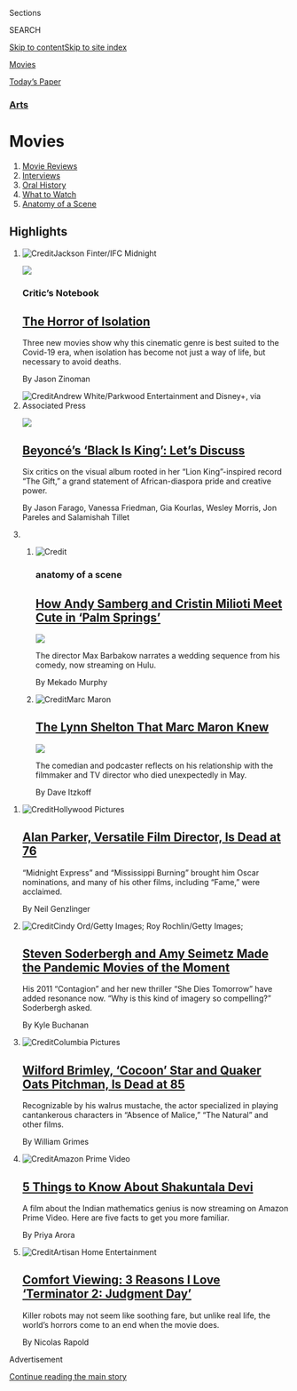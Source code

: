 <div id="app">

<div>

<div class="NYTAppHideMasthead css-zz1s19 e1suatyy0">

<div class="section css-ui9rw0 e1suatyy2">

<div class="css-11hrj97 er09x8g0">

<div class="css-6n7j50">

</div>

<span class="css-1dv1kvn">Sections</span>

<div class="css-10488qs">

<span class="css-1dv1kvn">SEARCH</span>

</div>

[Skip to content](#site-content)[Skip to site
index](#site-index)

</div>

<div id="masthead-section-label" class="css-1fnb9ct eaxe0e00">

[Movies](https://www.nytimes3xbfgragh.onion/section/movies)

</div>

<div class="css-10698na e1huz5gh0">

</div>

</div>

<div id="masthead-bar-one" class="section hasLinks css-15hmgas e1csuq9d3">

<div class="css-uqyvli e1csuq9d0">

</div>

<div class="css-1uqjmks e1csuq9d1">

</div>

<div class="css-9e9ivx">

[](https://myaccount.nytimes3xbfgragh.onion/auth/login?response_type=cookie&client_id=vi)

</div>

<div class="css-1bvtpon e1csuq9d2">

[Today’s
Paper](https://www.nytimes3xbfgragh.onion/section/todayspaper)

</div>

</div>

</div>

</div>

<div data-aria-hidden="false">

<div id="site-content" data-role="main">

<div id="collection-movies" class="section css-15h4p1b e9abtgs0">

<div class="css-1j21atc e1svk9qx1">

<div class="css-fmiefx e1svk9qx2">

<div class="css-1hk7r2m eu54l5x0">

<div id="sponsor-wrapper" class="css-7a1pgi eaca97t0" type="sponsor" hidden="">

<div id="sponsor-slug" class="css-1l4mleb eaca97t1" hidden="">

Supported by

</div>

[Continue reading the main
story](#after-sponsor)

<div id="sponsor" class="ad sponsor-wrapper" style="text-align:left;height:100%;display:block">

</div>

<div id="after-sponsor">

</div>

</div>

</div>

### <span class="css-hue6tr ezz4tcd1">[Arts](arts)</span>

</div>

<div class="css-nfcc9b e1svk9qx3">

<div class="css-vl9dhg e1svk9qx5">

<div class="css-1nrhkj6 e1svk9qx6">

# Movies

<div class="follow-button-placeholder" data-collection-id="">

</div>

</div>

</div>

</div>

</div>

1.  [Movie Reviews](/reviews/movies)
2.  [Interviews](/spotlight/interviews)
3.  [Oral History](/spotlight/oral-history)
4.  [What to Watch](/spotlight/what-to-watch)
5.  [Anatomy of a
Scene](/column/anatomy-of-a-scene)

<div class="css-4svvz1 ekkqrpp0">

<div id="collection-highlights-container" class="section css-18l1u7x e46isfb1">

<div class="css-gfgt40 ekkqrpp1">

## Highlights

1.  ![<span class="css-1nk1g0h e1oaj3zl2"><span class="css-1dv1kvn">Credit</span>Jackson
    Finter/IFC
    Midnight</span>](https://static01.graylady3jvrrxbe.onion/images/2020/08/02/arts/23horror-isolation1/23horror-isolation1-videoLarge.jpg)
    
    <div class="css-10wtrbd">
    
    <div class="css-1dqkjed">
    
    [![](https://static01.graylady3jvrrxbe.onion/images/2020/08/02/arts/23horror-isolation1/23horror-isolation1-thumbStandard.jpg)](/2020/07/29/movies/horror-she-dies-tomorrow-relic-amulet.html)
    
    </div>
    
    ### Critic’s Notebook
    
    ## [The Horror of Isolation](/2020/07/29/movies/horror-she-dies-tomorrow-relic-amulet.html)
    
    Three new movies show why this cinematic genre is best suited to the
    Covid-19 era, when isolation has become not just a way of life, but
    necessary to avoid
    deaths.
    
    <span class="css-me3p27"></span><span class="css-1dydysp e4e4i5l3"></span><span class="css-9voj2j">By
    <span class="css-1baulvz last-byline" itemprop="name">Jason
    Zinoman</span></span>
    
    </div>

2.  ![<span class="css-1nk1g0h e1oaj3zl2"><span class="css-1dv1kvn">Credit</span>Andrew
    White/Parkwood Entertainment and Disney+, via Associated
    Press</span>](https://static01.graylady3jvrrxbe.onion/images/2020/08/03/arts/31beyonce7/merlin_175156710_9a080074-027a-45b4-b8e5-62196ac030c8-jumbo.jpg)
    
    <div class="css-10wtrbd">
    
    <div class="css-1dqkjed">
    
    [![](https://static01.graylady3jvrrxbe.onion/images/2020/08/03/arts/31beyonce7/31beyonce7-thumbStandard.jpg)](/2020/07/31/arts/music/beyonce-black-is-king.html)
    
    </div>
    
    ## [Beyoncé’s ‘Black Is King’: Let’s Discuss](/2020/07/31/arts/music/beyonce-black-is-king.html)
    
    Six critics on the visual album rooted in her “Lion King”-inspired
    record “The Gift,” a grand statement of African-diaspora pride and
    creative
    power.
    
    <span class="css-me3p27"></span><span class="css-1dydysp e4e4i5l3"></span><span class="css-9voj2j">By
    <span class="css-1baulvz" itemprop="name">Jason Farago</span>,
    <span class="css-1baulvz" itemprop="name">Vanessa Friedman</span>,
    <span class="css-1baulvz" itemprop="name">Gia Kourlas</span>,
    <span class="css-1baulvz" itemprop="name">Wesley Morris</span>,
    <span class="css-1baulvz" itemprop="name">Jon Pareles</span> and
    <span class="css-1baulvz last-byline" itemprop="name">Salamishah
    Tillet</span></span>
    
    </div>

3.  1.  ![<span class="css-1nk1g0h e1oaj3zl2"><span class="css-1dv1kvn">Credit</span></span>](https://static01.graylady3jvrrxbe.onion/images/2020/08/01/arts/palmspringsanatomy1/palmspringsanatomy1-videoLarge.jpg)
        
        <div class="css-10wtrbd">
        
        ### anatomy of a scene
        
        ## [How Andy Samberg and Cristin Milioti Meet Cute in ‘Palm Springs’](/2020/07/31/movies/palm-springs-clip-hulu.html)
        
        <div class="css-ajkwsy">
        
        [![](https://static01.graylady3jvrrxbe.onion/images/2020/08/01/arts/palmspringsanatomy1/palmspringsanatomy1-thumbStandard.jpg)](/2020/07/31/movies/palm-springs-clip-hulu.html)
        
        </div>
        
        The director Max Barbakow narrates a wedding sequence from his
        comedy, now streaming on
        Hulu.
        
        <span class="css-me3p27"></span><span class="css-1dydysp e4e4i5l3"></span><span class="css-9voj2j">By
        <span class="css-1baulvz last-byline" itemprop="name">Mekado
        Murphy</span></span>
        
        </div>
    
    2.  ![<span class="css-1nk1g0h e1oaj3zl2"><span class="css-1dv1kvn">Credit</span>Marc
        Maron</span>](https://static01.graylady3jvrrxbe.onion/images/2020/08/01/arts/31shelton-maron1/31shelton-maron1-videoLarge-v2.jpg)
        
        <div class="css-10wtrbd">
        
        ## [The Lynn Shelton That Marc Maron Knew](/2020/07/31/movies/marc-maron-lynn-shelton.html)
        
        <div class="css-ajkwsy">
        
        [![](https://static01.graylady3jvrrxbe.onion/images/2020/08/01/arts/31shelton-maron1/31shelton-maron1-thumbStandard.jpg)](/2020/07/31/movies/marc-maron-lynn-shelton.html)
        
        </div>
        
        The comedian and podcaster reflects on his relationship with the
        filmmaker and TV director who died unexpectedly in
        May.
        
        <span class="css-me3p27"></span><span class="css-1dydysp e4e4i5l3"></span><span class="css-9voj2j">By
        <span class="css-1baulvz last-byline" itemprop="name">Dave
        Itzkoff</span></span>
        
        </div>

</div>

<div class="css-1xdhyk6 e46isfb0">

<div class="css-zk12ih ef6si7p0">

1.  ![<span class="css-1hhnwbi e1oaj3zl2"><span class="css-1dv1kvn">Credit</span>Hollywood
    Pictures</span>](https://static01.graylady3jvrrxbe.onion/images/2020/08/01/obituaries/01Parker-obit1/31Parker6-videoLarge.jpg)
    
    <div class="css-10wtrbd">
    
    ## [Alan Parker, Versatile Film Director, Is Dead at 76](/2020/07/31/movies/alan-parker-versatile-film-director-is-dead-at-76.html)
    
    “Midnight Express” and “Mississippi Burning” brought him Oscar
    nominations, and many of his other films, including “Fame,” were
    acclaimed.
    
    <span class="css-me3p27"></span><span class="css-1dydysp e4e4i5l3"></span><span class="css-9voj2j">By
    <span class="css-1baulvz last-byline" itemprop="name">Neil
    Genzlinger</span></span>
    
    </div>

2.  ![<span class="css-1hhnwbi e1oaj3zl2"><span class="css-1dv1kvn">Credit</span>Cindy
    Ord/Getty Images; Roy Rochlin/Getty Images;
    </span>](https://static01.graylady3jvrrxbe.onion/images/2020/08/03/arts/00SODERBERGH-COMBO/00SODERBERGH-COMBO-videoLarge-v2.jpg)
    
    <div class="css-10wtrbd">
    
    ## [Steven Soderbergh and Amy Seimetz Made the Pandemic Movies of the Moment](/2020/07/31/movies/steven-soderbergh-amy-seimetz-pandemic.html)
    
    His 2011 “Contagion” and her new thriller “She Dies Tomorrow” have
    added resonance now. “Why is this kind of imagery so compelling?”
    Soderbergh
    asked.
    
    <span class="css-me3p27"></span><span class="css-1dydysp e4e4i5l3"></span><span class="css-9voj2j">By
    <span class="css-1baulvz last-byline" itemprop="name">Kyle
    Buchanan</span></span>
    
    </div>

3.  ![<span class="css-1hhnwbi e1oaj3zl2"><span class="css-1dv1kvn">Credit</span>Columbia
    Pictures</span>](https://static01.graylady3jvrrxbe.onion/images/2020/08/03/world/00brimley/00brimley-videoLarge-v2.jpg)
    
    <div class="css-10wtrbd">
    
    ## [Wilford Brimley, ‘Cocoon’ Star and Quaker Oats Pitchman, Is Dead at 85](/2020/08/01/obituaries/wilford-brimley-dead.html)
    
    Recognizable by his walrus mustache, the actor specialized in
    playing cantankerous characters in “Absence of Malice,” “The
    Natural” and other
    films.
    
    <span class="css-me3p27"></span><span class="css-1dydysp e4e4i5l3"></span><span class="css-9voj2j">By
    <span class="css-1baulvz last-byline" itemprop="name">William
    Grimes</span></span>
    
    </div>

4.  ![<span class="css-1hhnwbi e1oaj3zl2"><span class="css-1dv1kvn">Credit</span>Amazon
    Prime
    Video</span>](https://static01.graylady3jvrrxbe.onion/images/2020/07/31/arts/31shakuntala-primer2/merlin_175165059_16547c37-e893-491f-95ef-35e15e153060-videoLarge.jpg)
    
    <div class="css-10wtrbd">
    
    ## [5 Things to Know About Shakuntala Devi](/2020/07/31/movies/shakuntala-devi-movie.html)
    
    A film about the Indian mathematics genius is now streaming on
    Amazon Prime Video. Here are five facts to get you more
    familiar.
    
    <span class="css-me3p27"></span><span class="css-1dydysp e4e4i5l3"></span><span class="css-9voj2j">By
    <span class="css-1baulvz last-byline" itemprop="name">Priya
    Arora</span></span>
    
    </div>

5.  ![<span class="css-1hhnwbi e1oaj3zl2"><span class="css-1dv1kvn">Credit</span>Artisan
    Home
    Entertainment</span>](https://static01.graylady3jvrrxbe.onion/images/2020/07/31/arts/31comfort-terminator4/31comfort-terminator4-videoLarge.jpg)
    
    <div class="css-10wtrbd">
    
    ## [Comfort Viewing: 3 Reasons I Love ‘Terminator 2: Judgment Day’](/2020/07/31/movies/comfort-viewing-terminator-2.html)
    
    Killer robots may not seem like soothing fare, but unlike real life,
    the world’s horrors come to an end when the movie
    does.
    
    <span class="css-me3p27"></span><span class="css-1dydysp e4e4i5l3"></span><span class="css-9voj2j">By
    <span class="css-1baulvz last-byline" itemprop="name">Nicolas
    Rapold</span></span>
    
    </div>

</div>

</div>

</div>

<div id="mid1-wrapper" class="css-1mn4oms eaca97t0" type="rank">

<div id="mid1-slug" class="css-1tag3rd eaca97t1">

Advertisement

</div>

[Continue reading the main
story](#after-mid1)

<div id="mid1" class="ad mid1-wrapper" style="text-align:center;height:100%;display:block">

</div>

<div id="after-mid1">

</div>

</div>

</div>

<div class="css-185go5a e1o5byef0">

<div class="css-15cbhtu">

  - [Latest](#stream-panel)
  - <span class="css-6n7j50">Search</span>
    <div class="control">
    <div class="label-container css-1dv1kvn">
    Search
    </div>
    <div class="css-wm4t3d">
    **<span id="clear-search-input" class="css-1dv1kvn">Clear this text
    input</span>
    </div>
    </div>
    <span class="css-1iovbfw"></span>

<div id="stream-panel" class="section css-8msx5b e1jz0cab1">

<div class="css-13mho3u">

1.  
    
    <div class="css-1cp3ece">
    
    <div class="css-1l4spti">
    
    [](/2020/08/02/books/jesse-eisenberg-when-you-finish-saving-the-world-audio.html)
    
    <div class="css-79elbk">
    
    ![](https://static01.graylady3jvrrxbe.onion/images/2020/08/04/books/04Eisenberg1/merlin_174776955_5e1cd9f2-e7e2-4c7a-b8bc-e3a2a9787aa9-thumbWide.jpg?quality=75&auto=webp&disable=upscale)
    
    </div>
    
    ## It’s a Book. It’s a Podcast. It’s a Three-Act Play, in Your Ears.
    
    Jesse Eisenberg’s audio drama, “When You Finish Saving the World,”
    is coming to Audible ahead of a film adaptation with Julianne Moore.
    
    <div class="css-1nqbnmb ea5icrr0">
    
    By <span class="css-1n7hynb">Elisabeth
    Egan</span>
    
    </div>
    
    </div>
    
    <div class="css-1lc2l26 e1xfvim33">
    
    </div>
    
    </div>

2.  
    
    <div class="css-1cp3ece">
    
    <div class="css-1l4spti">
    
    [](/2020/07/31/movies/alan-parker-stream.html)
    
    <div class="css-79elbk">
    
    ![](https://static01.graylady3jvrrxbe.onion/images/2020/07/31/arts/31parker-streaming1/31parker-streaming1-thumbWide.jpg?quality=75&auto=webp&disable=upscale)
    
    </div>
    
    ## Where to Stream Alan Parker’s Best Movies
    
    Though he may not have stamped a specific style on his work, he
    brought an intelligence and professionalism to each film, whether
    musicals or dark dramas.
    
    <div class="css-1nqbnmb ea5icrr0">
    
    By <span class="css-1n7hynb">Jason
    Bailey</span>
    
    </div>
    
    </div>
    
    <div class="css-1lc2l26 e1xfvim33">
    
    </div>
    
    </div>

3.  
    
    <div class="css-1cp3ece">
    
    <div class="css-1l4spti">
    
    [](/2020/07/31/arts/television/new-to-stream-netflix.html)
    
    <div class="css-79elbk">
    
    ![](https://static01.graylady3jvrrxbe.onion/images/2020/08/01/multimedia/01streamaugust1/merlin_175127256_c78e620b-ca85-4153-91c9-adee0a480817-thumbWide.jpg?quality=75&auto=webp&disable=upscale)
    
    </div>
    
    ## The Best Movies and TV Shows Coming to Netflix, Amazon and More in August
    
    Every month, subscription streaming services add a new batch of
    titles to their libraries. Here are our picks for August.
    
    <div class="css-1nqbnmb ea5icrr0">
    
    By <span class="css-1n7hynb">Noel
    Murray</span>
    
    </div>
    
    </div>
    
    <div class="css-1lc2l26 e1xfvim33">
    
    </div>
    
    </div>

4.  
    
    <div class="css-1cp3ece">
    
    <div class="css-1l4spti">
    
    [](/video/movies/100000007265338/palm-springs-scene.html)
    
    <div class="css-79elbk">
    
    ![](https://static01.graylady3jvrrxbe.onion/images/2020/08/01/arts/palmspringsanatomy1/palmspringsanatomy1-thumbWide.jpg?quality=75&auto=webp&disable=upscale)
    
    </div>
    
    ### <span class="css-hue6tr ezz4tcd1">Times</span><span class="css-1a54gqt">Video</span>
    
    ## ‘Palm Springs’ | Anatomy of a Scene
    
    The director Max Barbakow narrates a sequence featuring Andy Samberg
    and Cristin Milioti.
    
    <div class="css-1nqbnmb ea5icrr0">
    
    By <span class="css-1n7hynb">Mekado
    Murphy</span>
    
    </div>
    
    </div>
    
    <div class="css-1lc2l26 e1xfvim33">
    
    </div>
    
    </div>

5.  
    
    <div class="css-1cp3ece">
    
    <div class="css-1l4spti">
    
    [](/2020/07/31/movies/seriously-single-review.html)
    
    <div class="css-79elbk">
    
    ![](https://static01.graylady3jvrrxbe.onion/images/2020/07/31/arts/seriously1/seriously1-thumbWide.jpg?quality=75&auto=webp&disable=upscale)
    
    </div>
    
    ## ‘Seriously Single’ Review: Celebrating the Independent Life
    
    After two failed relationships, a woman — with the help of her best
    friend — embarks on a journey to self-discovery.
    
    <div class="css-1nqbnmb ea5icrr0">
    
    By <span class="css-1n7hynb">Teo
    Bugbee</span>
    
    </div>
    
    </div>
    
    <div class="css-1lc2l26 e1xfvim33">
    
    </div>
    
    </div>

6.  
    
    <div class="css-1cp3ece">
    
    <div class="css-1l4spti">
    
    [](/2020/07/31/movies/latte-and-the-magic-waterstone-review.html)
    
    <div class="css-79elbk">
    
    ![](https://static01.graylady3jvrrxbe.onion/images/2020/07/31/arts/latte1/latte1-thumbWide.jpg?quality=75&auto=webp&disable=upscale)
    
    </div>
    
    ## ‘Latte and the Magic Waterstone’ Review: A Hedgehog’s Journey
    
    Cuddly animals go on wild adventures in this animated Netflix movie.
    
    <div class="css-1nqbnmb ea5icrr0">
    
    By <span class="css-1n7hynb">Maya
    Phillips</span>
    
    </div>
    
    </div>
    
    <div class="css-1lc2l26 e1xfvim33">
    
    </div>
    
    </div>

7.  
    
    <div class="css-1cp3ece">
    
    <div class="css-1l4spti">
    
    [](/2020/07/30/arts/design/tokyo-olympics-1964-design.html)
    
    <div class="css-79elbk">
    
    ![](https://static01.graylady3jvrrxbe.onion/images/2020/07/31/arts/30olympics-notebook15/30olympics-notebook15-thumbWide-v2.jpg?quality=75&auto=webp&disable=upscale)
    
    </div>
    
    ### <span class="css-m70j1g">Critic’s Notebook</span>
    
    ## The 1964 Olympics Certified a New Japan, in Steel and on the Screen
    
    The world’s elite athletes would have been in Tokyo right now if not
    for the coronavirus pandemic. When they went half a century ago,
    they discovered a capital transformed by design.
    
    <div class="css-1nqbnmb ea5icrr0">
    
    By <span class="css-1n7hynb">Jason
    Farago</span>
    
    </div>
    
    </div>
    
    <div class="css-1lc2l26 e1xfvim33">
    
    </div>
    
    </div>

8.  
    
    <div class="css-1cp3ece">
    
    <div class="css-1l4spti">
    
    [](/2020/07/30/movies/a-most-beautiful-thing-review.html)
    
    <div class="css-79elbk">
    
    ![](https://static01.graylady3jvrrxbe.onion/images/2020/07/29/arts/mostbeautiful1/merlin_174879351_a4e3574a-a454-4b30-8a73-df92349190c5-thumbWide.jpg?quality=75&auto=webp&disable=upscale)
    
    </div>
    
    ## ‘A Most Beautiful Thing’ Review: New Life on the Water
    
    Mary Mazzio’s documentary follows a group of Black men who grew up
    on Chicago’s West Side and turned to rowing.
    
    <div class="css-1nqbnmb ea5icrr0">
    
    By <span class="css-1n7hynb">Kristen Yoonsoo
    Kim</span>
    
    </div>
    
    </div>
    
    <div class="css-1lc2l26 e1xfvim33">
    
    </div>
    
    </div>

9.  
    
    <div class="css-1cp3ece">
    
    <div class="css-1l4spti">
    
    [](/2020/07/30/arts/music/beyonce-black-is-king.html)
    
    <div class="css-79elbk">
    
    ![](https://static01.graylady3jvrrxbe.onion/images/2020/07/30/arts/30beyonce-walkup/30beyonce-walkup-thumbWide.jpg?quality=75&auto=webp&disable=upscale)
    
    </div>
    
    ## Beyoncé’s ‘Black Is King’ Is No Secret, but Still Comes With Mystery
    
    Her latest project is her first with Disney+: a visual album
    connected to the music she oversaw for the “Lion King” remake. And
    as usual, she’s captured fans’ attention by saying little.
    
    <div class="css-1nqbnmb ea5icrr0">
    
    By <span class="css-1n7hynb">Ben
    Sisario</span>
    
    </div>
    
    </div>
    
    <div class="css-1lc2l26 e1xfvim33">
    
    </div>
    
    </div>

10. 
    
    <div class="css-1cp3ece">
    
    <div class="css-1l4spti">
    
    [](/2020/07/30/arts/things-to-do-weekend-coronavirus.html)
    
    <div class="css-79elbk">
    
    ![](https://static01.graylady3jvrrxbe.onion/images/2020/07/30/arts/30wkd-arts-roundup-pop/30wkd-arts-roundup-pop-thumbWide-v3.jpg?quality=75&auto=webp&disable=upscale)
    
    </div>
    
    ### <span class="css-m70j1g">Weekend Roundup</span>
    
    ## 7 Things to Do This Weekend
    
    How can you get your cultural fix when many arts institutions remain
    closed? Our writers offer suggestions for what to listen to and
    watch.
    
    <div class="css-1nqbnmb ea5icrr0">
    
    </div>
    
    </div>
    
    <div class="css-1lc2l26 e1xfvim33">
    
    </div>
    
    </div>

<div class="css-13mho3u">

<div class="css-1t62hi8">

<div class="css-1stvaey">

Show
More

<div>

<div style="border:0;clip:rect(0 0 0 0);height:1px;margin:-1px;overflow:hidden;white-space:nowrap;padding:0;width:1px;position:absolute" data-role="log" data-aria-live="assertive">

</div>

<div style="border:0;clip:rect(0 0 0 0);height:1px;margin:-1px;overflow:hidden;white-space:nowrap;padding:0;width:1px;position:absolute" data-role="log" data-aria-live="assertive">

</div>

<div style="border:0;clip:rect(0 0 0 0);height:1px;margin:-1px;overflow:hidden;white-space:nowrap;padding:0;width:1px;position:absolute" data-role="log" data-aria-live="polite">

</div>

<div style="border:0;clip:rect(0 0 0 0);height:1px;margin:-1px;overflow:hidden;white-space:nowrap;padding:0;width:1px;position:absolute" data-role="log" data-aria-live="polite">

</div>

</div>

</div>

</div>

</div>

</div>

<div class="css-g6hk37 supplemental">

<div id="mid2-wrapper" class="css-10wkyv7 eaca97t0" type="lede">

<div id="mid2-slug" class="css-1tag3rd eaca97t1">

Advertisement

</div>

[Continue reading the main
story](#after-mid2)

<div id="mid2" class="ad mid2-wrapper" style="text-align:center;height:100%;display:block;min-height:250px">

</div>

<div id="after-mid2">

</div>

</div>

## Sign Up for the Movies Update Newsletter

<div class="css-hftqp3">

A roundup of the latest reviews, releases and more. Every Friday, stay
on top of Critics’ Picks, blockbusters and independent films.

</div>

[SIGN UP](/newsletters/signup/FM)

<div id="mktg-wrapper" class="css-oxle51 eaca97t0" type="mktg">

<div id="mktg-slug" class="css-1tag3rd eaca97t1">

Advertisement

</div>

[Continue reading the main
story](#after-mktg)

<div id="mktg" class="ad mktg-wrapper" style="text-align:center;height:100%;display:block">

</div>

<div id="after-mktg">

</div>

</div>

## Follow Us

<div class="module-body">

  - [**<span data-aria-hidden="true">@aoscott</span><span class="css-1dv1kvn">twitter
    page for
    @aoscott</span>](https://twitter.com/aoscott)
  - [**<span data-aria-hidden="true">@ManohlaDargis</span><span class="css-1dv1kvn">twitter
    page for
    @ManohlaDargis</span>](https://twitter.com/ManohlaDargis)
  - [**<span data-aria-hidden="true">@brooksbarnesNYT</span><span class="css-1dv1kvn">twitter
    page for
    @brooksbarnesNYT</span>](https://twitter.com/brooksbarnesNYT)
  - [**<span data-aria-hidden="true">nytwatching</span><span class="css-1dv1kvn">facebook
    page for
    nytwatching</span>](https://www.facebookcorewwwi.onion/nytwatching)
  - [**<span data-aria-hidden="true">@watching</span><span class="css-1dv1kvn">twitter
    page for
    @watching</span>](https://twitter.com/watching)
  - [**<span data-aria-hidden="true">@nytimesarts</span><span class="css-1dv1kvn">twitter
    page for
    @nytimesarts</span>](https://twitter.com/nytimesarts)
  - [**<span data-aria-hidden="true">@kylebuchanan</span><span class="css-1dv1kvn">twitter
    page for @kylebuchanan</span>](https://twitter.com/kylebuchanan)

</div>

## Sign Up for the Watching Newsletter

<div class="css-hftqp3">

Get recommendations on the best TV shows and films to stream and watch.

</div>

[SIGN UP](/newsletters/signup/WG)

</div>

</div>

</div>

</div>

</div>

</div>

## Site Index

<div>

</div>

## Site Information Navigation

  - [© <span>2020</span> <span>The New York Times
    Company</span>](https://help.nytimes3xbfgragh.onion/hc/en-us/articles/115014792127-Copyright-notice)

<!-- end list -->

  - [NYTCo](https://www.nytco.com/)
  - [Contact
    Us](https://help.nytimes3xbfgragh.onion/hc/en-us/articles/115015385887-Contact-Us)
  - [Work with us](https://www.nytco.com/careers/)
  - [Advertise](https://nytmediakit.com/)
  - [T Brand Studio](http://www.tbrandstudio.com/)
  - [Your Ad
    Choices](https://www.nytimes3xbfgragh.onion/privacy/cookie-policy#how-do-i-manage-trackers)
  - [Privacy](https://www.nytimes3xbfgragh.onion/privacy)
  - [Terms of
    Service](https://help.nytimes3xbfgragh.onion/hc/en-us/articles/115014893428-Terms-of-service)
  - [Terms of
    Sale](https://help.nytimes3xbfgragh.onion/hc/en-us/articles/115014893968-Terms-of-sale)
  - [Site
    Map](https://spiderbites.nytimes3xbfgragh.onion)
  - [Help](https://help.nytimes3xbfgragh.onion/hc/en-us)
  - [Subscriptions](https://www.nytimes3xbfgragh.onion/subscription?campaignId=37WXW)

</div>

</div>
